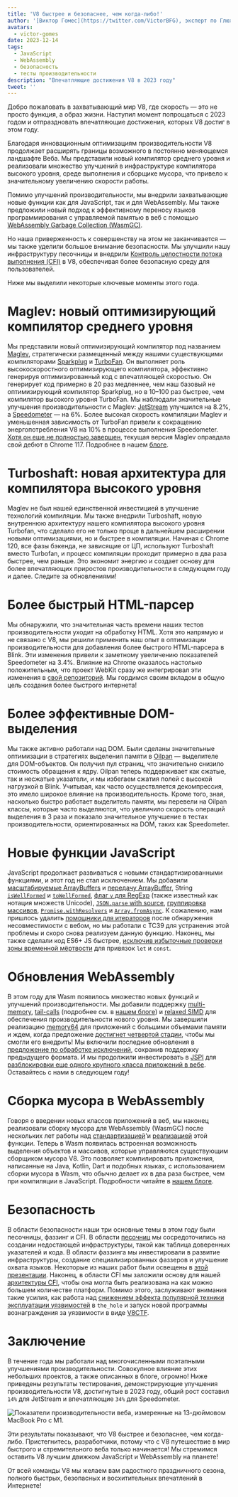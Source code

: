 ```yaml
---
title: 'V8 быстрее и безопаснее, чем когда-либо!'
author: '[Виктор Гомес](https://twitter.com/VictorBFG), эксперт по Глюхвейну'
avatars:
  - victor-gomes
date: 2023-12-14
tags:
  - JavaScript
  - WebAssembly
  - безопасность
  - тесты производительности
description: "Впечатляющие достижения V8 в 2023 году"
tweet: ''
---
```


Добро пожаловать в захватывающий мир V8, где скорость — это не просто функция, а образ жизни. Наступил момент попрощаться с 2023 годом и отпраздновать впечатляющие достижения, которых V8 достиг в этом году.

Благодаря инновационным оптимизациям производительности V8 продолжает расширять границы возможного в постоянно меняющемся ландшафте Веба. Мы представили новый компилятор среднего уровня и реализовали множество улучшений в инфраструктуре компилятора высокого уровня, среде выполнения и сборщике мусора, что привело к значительному увеличению скорости работы.

<!--truncate-->
Помимо улучшений производительности, мы внедрили захватывающие новые функции как для JavaScript, так и для WebAssembly. Мы также предложили новый подход к эффективному переносу языков программирования с управляемой памятью в веб с помощью [WebAssembly Garbage Collection (WasmGC)](https://v8.dev/blog/wasm-gc-porting).

Но наша приверженность к совершенству на этом не заканчивается — мы также уделили большое внимание безопасности. Мы улучшили нашу инфраструктуру песочницы и внедрили [Контроль целостности потока выполнения (CFI)](https://en.wikipedia.org/wiki/Control-flow_integrity) в V8, обеспечивая более безопасную среду для пользователей.

Ниже мы выделили некоторые ключевые моменты этого года.

# Maglev: новый оптимизирующий компилятор среднего уровня

Мы представили новый оптимизирующий компилятор под названием [Maglev](https://v8.dev/blog/maglev), стратегически размещенный между нашими существующими компиляторами [Sparkplug](https://v8.dev/blog/sparkplug) и [TurboFan](https://v8.dev/docs/turbofan). Он выполняет роль высокоскоростного оптимизирующего компилятора, эффективно генерируя оптимизированный код с впечатляющей скоростью. Он генерирует код примерно в 20 раз медленнее, чем наш базовый не оптимизирующий компилятор Sparkplug, но в 10–100 раз быстрее, чем компилятор высокого уровня TurboFan. Мы наблюдали значительные улучшения производительности с Maglev: [JetStream](https://browserbench.org/JetStream2.1/) улучшился на 8.2%, а [Speedometer](https://browserbench.org/Speedometer2.1/) — на 6%. Более высокая скорость компиляции Maglev и уменьшенная зависимость от TurboFan привели к сокращению энергопотребления V8 на 10% в процессе выполнения Speedometer. [Хотя он еще не полностью завершен](https://en.m.wikipedia.org/wiki/Full-employment_theorem), текущая версия Maglev оправдала свой дебют в Chrome 117. Подробнее в нашем [блоге](https://v8.dev/blog/maglev).

# Turboshaft: новая архитектура для компилятора высокого уровня

Maglev не был нашей единственной инвестицией в улучшение технологий компиляции. Мы также внедрили Turboshaft, новую внутреннюю архитектуру нашего компилятора высокого уровня Turbofan, что сделало его не только проще в дальнейшем расширении новыми оптимизациями, но и быстрее в компиляции. Начиная с Chrome 120, все фазы бэкенда, не зависящие от ЦП, используют Turboshaft вместо Turbofan, и процесс компиляции проходит примерно в два раза быстрее, чем раньше. Это экономит энергию и создает основу для более впечатляющих приростов производительности в следующем году и далее. Следите за обновлениями!

# Более быстрый HTML-парсер

Мы обнаружили, что значительная часть времени наших тестов производительности уходит на обработку HTML. Хотя это напрямую и не связано с V8, мы решили применить наш опыт в оптимизации производительности для добавления более быстрого HTML-парсера в Blink. Эти изменения привели к заметному увеличению показателей Speedometer на 3.4%. Влияние на Chrome оказалось настолько положительным, что проект WebKit сразу же интегрировал эти изменения в [свой репозиторий](https://github.com/WebKit/WebKit/pull/9926). Мы гордимся своим вкладом в общую цель создания более быстрого интернета!

# Более эффективные DOM-выделения

Мы также активно работали над DOM. Были сделаны значительные оптимизации в стратегиях выделения памяти в [Oilpan](https://chromium.googlesource.com/v8/v8/+/main/include/cppgc/README.md) — выделителе для DOM-объектов. Он получил пул страниц, что значительно снизило стоимость обращения к ядру. Oilpan теперь поддерживает как сжатые, так и несжатые указатели, и мы избегаем сжатия полей с высокой нагрузкой в Blink. Учитывая, как часто осуществляется декомпрессия, это имело широкое влияние на производительность. Кроме того, зная, насколько быстро работает выделитель памяти, мы перевели на Oilpan классы, которые часто выделяются, что увеличило скорость операций выделения в 3 раза и показало значительное улучшение в тестах производительности, ориентированных на DOM, таких как Speedometer.

# Новые функции JavaScript

JavaScript продолжает развиваться с новыми стандартизированными функциями, и этот год не стал исключением. Мы добавили [масштабируемые ArrayBuffers](https://developer.mozilla.org/en-US/docs/Web/JavaScript/Reference/Global_Objects/ArrayBuffer#resizing_arraybuffers) и [передачу ArrayBuffer](https://developer.mozilla.org/en-US/docs/Web/JavaScript/Reference/Global_Objects/ArrayBuffer/transfer), String [`isWellFormed`](https://developer.mozilla.org/en-US/docs/Web/JavaScript/Reference/Global_Objects/String/isWellFormed) и [`toWellFormed`](https://developer.mozilla.org/en-US/docs/Web/JavaScript/Reference/Global_Objects/String/toWellFormed), [флаг `v` для RegExp](https://v8.dev/features/regexp-v-flag) (также известный как нотация множеств Unicode), [`JSON.parse` with source](https://github.com/tc39/proposal-json-parse-with-source), [группировка массивов](https://developer.mozilla.org/en-US/docs/Web/JavaScript/Reference/Global_Objects/Object/groupBy), [`Promise.withResolvers`](https://developer.mozilla.org/en-US/docs/Web/JavaScript/Reference/Global_Objects/Promise/withResolvers) и [`Array.fromAsync`](https://developer.mozilla.org/en-US/docs/Web/JavaScript/Reference/Global_Objects/Array/fromAsync). К сожалению, нам пришлось удалить [помощники для итераторов](https://github.com/tc39/proposal-iterator-helpers) после обнаружения несовместимости с вебом, но мы работали с TC39 для устранения этой проблемы и скоро снова реализуем данную функцию. Наконец, мы также сделали код ES6+ JS быстрее, [исключив избыточные проверки зоны временной мёртвости](https://docs.google.com/document/d/1klT7-tQpxtYbwhssRDKfUMEgm-NS3iUeMuApuRgZnAw/edit?usp=sharing) для привязок `let` и `const`.

# Обновления WebAssembly

В этом году для Wasm появилось множество новых функций и улучшений производительности. Мы добавили поддержку [multi-memory](https://github.com/WebAssembly/multi-memory), [tail-calls](https://github.com/WebAssembly/tail-call) (подробнее см. в [нашем блоге](https://v8.dev/blog/wasm-tail-call)) и [relaxed SIMD](https://github.com/WebAssembly/relaxed-simd) для обеспечения производительности нового уровня. Мы завершили реализацию [memory64](https://github.com/WebAssembly/memory64) для приложений с большими объемами памяти и ждем, когда предложение [достигнет четвертой стадии](https://github.com/WebAssembly/memory64/issues/43), чтобы мы смогли его внедрить! Мы включили последние обновления в [предложение по обработке исключений](https://github.com/WebAssembly/exception-handling), сохранив поддержку предыдущего формата. И мы продолжили инвестировать в [JSPI](https://v8.dev/blog/jspi) для [разблокировки еще одного крупного класса приложений в вебе](https://docs.google.com/document/d/16Us-pyte2-9DECJDfGm5tnUpfngJJOc8jbj54HMqE9Y/edit#bookmark=id.razn6wo5j2m). Оставайтесь с нами в следующем году!

# Сборка мусора в WebAssembly

Говоря о введении новых классов приложений в веб, мы наконец реализовали сборку мусора для WebAssembly (WasmGC) после нескольких лет работы над [стандартизацией](https://github.com/WebAssembly/gc/blob/main/proposals/gc/MVP.md)'и [реализацией](https://bugs.chromium.org/p/v8/issues/detail?id=7748) этой функции. Теперь в Wasm появилась встроенная возможность выделения объектов и массивов, которые управляются существующим сборщиком мусора V8. Это позволяет компилировать приложения, написанные на Java, Kotlin, Dart и подобных языках, с использованием сборки мусора в Wasm, что обычно делает их в два раза быстрее, чем при компиляции в JavaScript. Подробности читайте в [нашем блоге](https://v8.dev/blog/wasm-gc-porting).

# Безопасность

В области безопасности наши три основные темы в этом году были песочницы, фаззинг и CFI. В области [песочниц](https://docs.google.com/document/d/1FM4fQmIhEqPG8uGp5o9A-mnPB5BOeScZYpkHjo0KKA8/edit?usp=sharing) мы сосредоточились на создании недостающей инфраструктуры, такой как таблица доверенных указателей и кода. В области фаззинга мы инвестировали в развитие инфраструктуры, создание специализированных фаззеров и улучшение охвата языков. Некоторые из наших работ были освещены в [этой презентации](https://www.youtube.com/watch?v=Yd9m7e9-pG0). Наконец, в области CFI мы заложили основу для нашей [архитектуры CFI](https://v8.dev/blog/control-flow-integrity), чтобы она могла быть реализована на как можно большем количестве платформ. Помимо этого, заслуживают внимания такие усилия, как работа над [снижением эффекта популярной техники эксплуатации уязвимостей](https://crbug.com/1445008) в `the_hole` и запуск новой программы вознаграждения за уязвимости в виде [V8CTF](https://github.com/google/security-research/blob/master/v8ctf/rules.md).

# Заключение

В течение года мы работали над многочисленными поэтапными улучшениями производительности. Совокупное влияние этих небольших проектов, а также описанных в блоге, огромно! Ниже приведены результаты тестирования, демонстрирующие улучшения производительности V8, достигнутые в 2023 году, общий рост составил `14%` для JetStream и впечатляющие `34%` для Speedometer.

![Показатели производительности веба, измеренные на 13-дюймовом MacBook Pro с M1.](/_img/holiday-season-2023/scores.svg)

Эти результаты показывают, что V8 быстрее и безопаснее, чем когда-либо. Пристегнитесь, разработчики, потому что с V8 путешествие в мир быстрого и стремительного веба только начинается! Мы стремимся оставить V8 лучшим движком JavaScript и WebAssembly на планете!

От всей команды V8 мы желаем вам радостного праздничного сезона, полного быстрых, безопасных и восхитительных впечатлений в Интернете!
